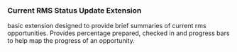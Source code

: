 ### Current RMS Status Update Extension 

basic extension designed to provide brief summaries of current rms opportunities. Provides percentage prepared, checked in and progress bars to help map the progress of an opportunity. 
